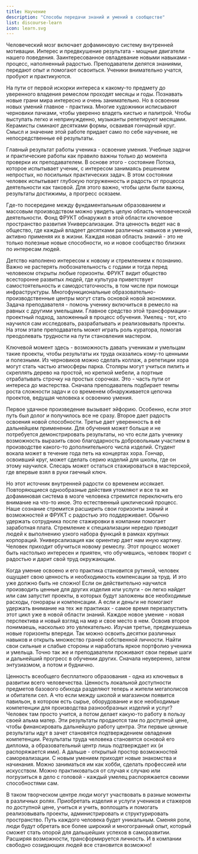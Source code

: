 ```yaml
---
title: Научение
description: "Способы передачи знаний и умений в сообществе"
list: discourse-learn
icon: learn.svg
---
```


Человеческий мозг включает дофаминовую систему внутренней мотивации. Интерес и предвкушение результата - мощные двигатели нашего поведения. Заинтересованное овладевание новыми навыками - процесс, наполненный радостью. Преподаватели делятся знаниями, передают опыт и помогают освоиться. Ученики внимательно учатся, пробуют и практикуются. 

На пути от первой искорки интереса к какому-то предмету до уверенного владения ремеслом проходят месяцы и годы. Познавать новые грани мира интересно и очень занимательно. Но в освоении новых умений главное - практика. Многие художники исписывают черновики пачками, чтобы уверенно владеть кистью и палитрой. Чтобы выступать легко и непринужденно, музыканты репетируют месяцами. Керамисты сминают десятками формы, осваивая гончарный круг. Смысл и значение этой работе придает само по себе научение, не непосредственные её результаты.

Главный результат работы ученика - освоение умения. Учебные задачи и практические работы как правило важны только до момента проверки их преподавателем. В основе этого - состояние Потока, которое испытывает ученик, с интересом занимаясь решением непростых, но посильных практических задач. В этом состоянии человек испытывает глубокую погруженность и радость от процесса деятельности как таковой. Для этого важно, чтобы цели были важны, результаты достижимы, а прогресс осязаем.

Где-то посередине между фундаментальным образованием и массовым производством можно увидеть целую область человеческой деятельности. Фонд ФРУКТ обнаружил в этой области ключевое пространство развития Универсализации. Эта ценность ведет нас в общество, где каждый владеет десятками различных навыков и умений, активно применяя их в жизни. Каждая новая область знаний - это не только полезные новые способности, но и новое сообщество близких по интересам людей.

Детство наполнено интересом к новому и стремлением к познанию. Важно не растерять любознательность с годами и тогда перед человеком открыты любые горизонты. ФРУКТ видит общество всесторонне развитых людей, где культура приветствует самостоятельность и самодостаточность, в том числе при помощи инфраструктуры. Многофункциональные образовательно-производственные центры могут стать основой новой экономики. Задача преподавателя - помочь ученику включиться в ремесло на равных с другими умельцами. Главное средство этой трансформации - проектный подход, заложенный в процесс обучения. Умелец - тот, кто научился сам исследовать, разрабатывать и реализовывать проекты. На этом этапе преподаватель может играть роль куратора, помогая преодолевать трудности на пути становления мастером. 

Ключевой момент здесь - возможность давать ученикам и умельцам такие проекты, чтобы результаты их труда оказались кому-то ценными и полезными. Из черновиков можно сделать коллаж, а репетиции хора могут стать частью атмосферы парка. Столяры могут учиться пилить и скреплять дерево на простой, но крепкой мебели, а портные отрабатывать строчку на простых сорочках. Это - часть пути от интереса до мастерства. Сначала преподаватель подбирает темпы роста сложности задач и со временем обнаруживается цепочка проектов, ведущая человека к освоению умения. 

Первое удачное произведение вызывает эйфорию. Особенно, если этот путь был долог и получилось все не сразу. Второе дает радость освоения новой способности. Третье дает уверенность в её дальнейшем применении. Для обучения может больше и не потребуется демонстрировать результаты, но что если дать ученику возможность выразить свою благодарность добровольным участием в производстве какого-то дополнительного числа изделий. Студент вокала может в течение года петь на концертах хора. Гончар, освоивший круг, может сделать серию изделий для школы, где он этому научился. Слесарь может остаться стажироваться в мастерской, где впервые взял в руки гаечный ключ.

Но этот источник внутренней радости со временем иссякает. Повторяющиеся однообразные действия утомляют и все та же дофаминовая система в мозге человека стремится переключить его внимание на что-то иное. Это естественный циклический процесс. Наше сознание стремится расширить свои горизонты знаний и возможностей и ФРУКТ с радостью это поддерживает. Обычно удержать сотрудника после стажировки в компании помогает заработная плата. Стремление к специализации нередко приводит людей к выполнению узкого набора функций в рамках крупных корпораций. Универсализация как ориентир дает нам иную картину. Человек приходит обучиться новому ремеслу. Этот процесс может быть настолько интересен и приятен, что обучившись, человек творит с радостью и дарит свой труд окружающим. 

Когда умение освоено и его практика становится рутиной, человек ощущает свою ценность и необходимость компенсации за труд. И это уже должно быть не сложно! Если он действительно научился производить ценные для других изделия или услуги - он легко найдет или сам запустит проекты, в которых будут заложены все необходимые расходы, гонорары и компенсации. А если и деньги не помогают удержать внимание на тех же практиках - самое время перезапустить этот цикл уже в новой области знаний. Каждое новое умение - новая перспектива и новый взгляд на мир и свое место в нем. Освоив второе понимаешь, насколько это увлекательно. Изучая третье, предвкушаешь новые горизонты впереди. Так можно освоить десятки различных навыков и открыть множество граней собственной личности. Найти свои сильные и слабые стороны и наработать яркое портфолио ученика и умельца. Точно так же и преподаватели проживают свои первые шаги и дальнейший прогресс в обучении других. Сначала неуверенно, затем энтузиазмом, а потом и буднично.

Ценность всеобщего бесплатного образования - одна из ключевых в развитии всего человечества. Ценность локальной доступности предметов базового обихода разделяют теперь и жители мегаполисов и обитатели сел. А что если между школой и магазином появится павильон, в котором есть сырье, оборудование и все необходимые компетенции для производства разнообразных изделий и услуг? Человек там просто учится, а потом делает какую-то работу в пользу своей альма матер. Эти результаты продаются там по доступной цене, чтобы финансировать дальнейшую работу центра. Эти первые ценные результаты идут в зачет становятся подтверждением овладения компетенции. Результаты труда человека становятся основой его диплома, а образовательный центр лишь подтверждает их (и распоряжается ими). А дальше - открытый простор возможностей самореализации. С новым умением приходят новые знакомства и начинания. Можно заниматься им как хобби, сделать профессией или искусством. Можно практиковаться от случая к случаю или погрузиться в дело с головой - каждый умелец распоряжается своими способностями сам.

В таком творческом центре люди могут участвовать в разные моменты в различных ролях. Приобретать изделия и услуги учеников и стажеров по доступной цене, учиться и учить, воплощать и помогать реализовывать проекты, администрировать и структурировать пространство. Путь каждого человека будет уникальным. Сменяя роли, люди будут обретать все более широкий и многогранный опыт, который сможет стать опорой для дальшейших успехов в саморазвитии. Расширяя возможности, трансформируется личность. И в компании свободно созидающих людей все становится возможно!